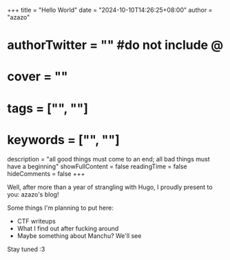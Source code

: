 +++
title = "Hello World"
date = "2024-10-10T14:26:25+08:00"
author = "azazo"
# authorTwitter = "" #do not include @
# cover = ""
# tags = ["", ""]
# keywords = ["", ""]
description = "all good things must come to an end; all bad things must have a beginning"
showFullContent = false
readingTime = false
hideComments = false
+++

Well, after more than a year of strangling with Hugo, I proudly present to you: azazo's blog!

Some things I'm planning to put here:
- CTF writeups
- What I find out after fucking around
- Maybe something about Manchu? We'll see

Stay tuned :3